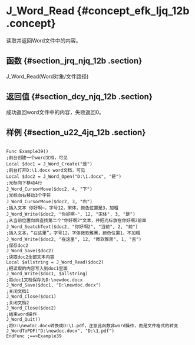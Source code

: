 # J\_Word\_Read {#concept_efk_ljq_12b .concept}

读取并返回Word文件中的内容。

## 函数 {#section_jrq_njq_12b .section}

J\_Word\_Read\(Word对象/文件路径\)

## 返回值 {#section_dcy_njq_12b .section}

成功返回word文件中的内容，失败返回0。

## 样例 {#section_u22_4jq_12b .section}

```

Func Example39()
;前台创建一个word文档，可见
Local $doc1 = J_Word_Create("是")
;前台打开D:\1.docx word文档，可见
Local $doc2 = J_Word_Open("D:\1.docx", "是")
;光标向下移动4行
J_Word_CursorMove($doc2, 4, "下")
;光标向右移动3个字符
J_Word_CursorMove($doc2, 3, "右")
;插入文本 你好啊~，字号12，宋体，颜色位置是3，加粗
J_Word_Write($doc2, "你好啊~", 12, "宋体", 3, "是")
;从当前位置向后查找第二个"你好啊2"文本，并把光标放在你好啊2前面
J_Word_SeatchText($doc2, "你好啊2", "当前", 2, "前")
;插入文本，“在这里”，字号12，字体微软雅黑，颜色位置1，不加粗
J_Word_Write($doc2, "在这里", 12, "微软雅黑", 1, "否")
;保存doc2
J_Word_Save($doc2)
;读取doc2全部文本内容
Local $allstring = J_Word_Read($doc2)
;把读取的内容写入到doc1里面
J_Word_Write($doc1, $allstring)
;将doc1文档保存为D:\newdoc.docx
J_Word_Save($doc1, "D:\newdoc.docx")
;关闭文档1
J_Word_Close($doc1)
;关闭文档2
J_Word_Close($doc2)
;结束word操作
J_Word_Quit()
;将D:\newdoc.docx转换成D:\1.pdf，注意此函数非word操作，而是文件格式的转变
J_WordToPDF("D:\newdoc.docx", "D:\1.pdf")
EndFunc ;==>Example39
```

